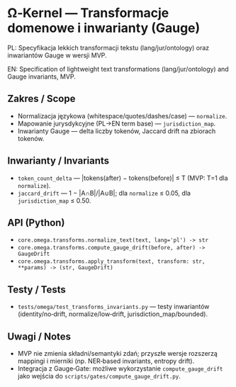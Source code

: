 # Ω‑Kernel — Transformacje domenowe i inwarianty (Gauge)

PL: Specyfikacja lekkich transformacji tekstu (lang/jur/ontology) oraz inwariantów Gauge w wersji MVP.

EN: Specification of lightweight text transformations (lang/jur/ontology) and Gauge invariants, MVP.

## Zakres / Scope

- Normalizacja językowa (whitespace/quotes/dashes/case) — `normalize`.
- Mapowanie jurysdykcyjne (PL→EN term base) — `jurisdiction_map`.
- Inwarianty Gauge — delta liczby tokenów, Jaccard drift na zbiorach tokenów.

## Inwarianty / Invariants

- `token_count_delta` — |tokens(after) − tokens(before)| ≤ T (MVP: T=1 dla `normalize`).
- `jaccard_drift` — 1 − |A∩B|/|A∪B|; dla `normalize` ≤ 0.05, dla `jurisdiction_map` ≤ 0.50.

## API (Python)

- `core.omega.transforms.normalize_text(text, lang='pl') -> str`
- `core.omega.transforms.compute_gauge_drift(before, after) -> GaugeDrift`
- `core.omega.transforms.apply_transform(text, transform: str, **params) -> (str, GaugeDrift)`

## Testy / Tests

- `tests/omega/test_transforms_invariants.py` — testy inwariantów (identity/no‑drift, normalize/low‑drift, jurisdiction_map/bounded).

## Uwagi / Notes

- MVP nie zmienia składni/semantyki zdań; przyszłe wersje rozszerzą mappingi i mierniki (np. NER‑based invariants, entropy drift).
- Integracja z Gauge‑Gate: możliwe wykorzystanie `compute_gauge_drift` jako wejścia do `scripts/gates/compute_gauge_drift.py`.
